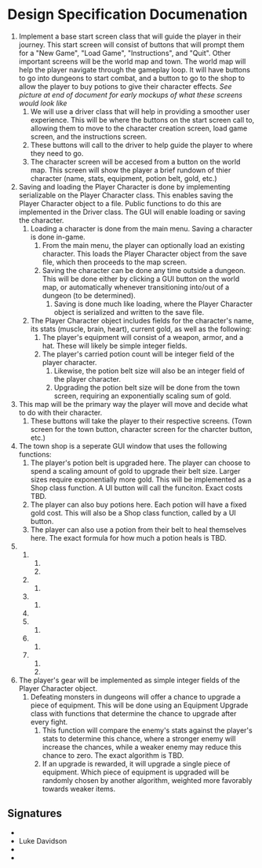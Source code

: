 # Design Specification Documenation

1. Implement a base start screen class that will guide the player in their journey. This start screen will consist of buttons that will prompt them for a "New Game", "Load Game", "Instructions", and "Quit".  Other important screens will be the world map and town. The world map will help the player navigate through the gameplay loop. It will have buttons to go into dungeons to start combat, and a button to go to the shop to allow the player to buy potions to give their character effects. *See picture at end of document for early mockups of what these screens would look like*
    1.  We will use a driver class that will help in providing a smoother user experience. This will be where the buttons on the start screen call to, allowing them to move to the character creation screen, load game screen, and the instructions screen.
    2.  These buttons will call to the driver to help guide the player to where they need to go.
    3.  The character screen will be accesed from a button on the world map. This screen will show the player a brief rundown of thier character (name, stats, equipment, potion belt, gold, etc.) 
2. Saving and loading the Player Character is done by implementing serializable on the Player Character class.  This enables saving the Player Character object to a file.  Public functions to do this are implemented in the Driver class.  The GUI will enable loading or saving the character.
    1. Loading a character is done from the main menu.  Saving a character is done in-game.
        1. From the main menu, the player can optionally load an existing character.  This loads the Player Character object from the save file, which then proceeds to the map screen.
        2. Saving the character can be done any time outside a dungeon.  This will be done either by clicking a GUI button on the world map, or automatically whenever transitioning into/out of a dungeon (to be determined).
            1. Saving is done much like loading, where the Player Character object is serialized and written to the save file.
    2. The Player Character object includes fields for the character's name, its stats (muscle, brain, heart), current gold, as well as the following:
        1.  The player's equipment will consist of a weapon, armor, and a hat.  These will likely be simple integer fields.
        2.  The player's carried potion count will be integer field of the player character.
            1.  Likewise, the potion belt size will also be an integer field of the player character.
            2.  Upgrading the potion belt size will be done from the town screen, requiring an exponentially scaling sum of gold.
3. This map will be the primary way the player will move and decide what to do with their character.
    1. These buttons will take the player to their respective screens. (Town screen for the town button, character screen for the charcter button, etc.)
4. The town shop is a seperate GUI window that uses the following functions:
    1. The player's potion belt is upgraded here.  The player can choose to spend a scaling amount of gold to upgrade their belt size.  Larger sizes require exponentially more gold.  This will be implemented as a Shop class function.  A UI button will call the funciton.  Exact costs TBD.
    2. The player can also buy potions here.  Each potion will have a fixed gold cost.  This will also be a Shop class function, called by a UI button.
    3. The player can also use a potion from their belt to heal themselves here.  The exact formula for how much a potion heals is TBD.
5. 
    1. 
        1. 
        2. 
    2. 
        1. 
    3. 
        1. 
    4. 
    5. 
        1. 
    6. 
        1. 
    7. 
        1. 
        2. 
6.  The player's gear will be implemented as simple integer fields of the Player Character object.
    1. Defeating monsters in dungeons will offer a chance to upgrade a piece of equipment.  This will be done using an Equipment Upgrade class with functions that determine the chance to upgrade after every fight.
        1. This function will compare the enemy's stats against the player's stats to determine this chance, where a stronger enemy will increase the chances, while a weaker enemy may reduce this chance to zero.  The exact algorithm is TBD.
        2.  If an upgrade is rewarded, it will upgrade a single piece of equipment.  Which piece of equipment is upgraded will be randomly chosen by another algorithm, weighted more favorably towards weaker items.

## Signatures

- 
- Luke Davidson
- 
- 
